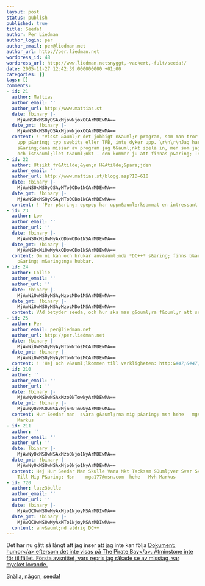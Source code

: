 ```yaml
---
layout: post
status: publish
published: true
title: Seeda!
author: Per Liedman
author_login: per
author_email: per@liedman.net
author_url: http://per.liedman.net
wordpress_id: 48
wordpress_url: http://www.liedman.netsnyggt,-vackert,-fult/seeda!/
date: 2005-11-27 12:42:39.000000000 +01:00
categories: []
tags: []
comments:
- id: 21
  author: Mattias
  author_email: ''
  author_url: http://www.mattias.st
  date: !binary |-
    MjAwNS0xMS0yOSAxMjowNjoxOCArMDEwMA==
  date_gmt: !binary |-
    MjAwNS0xMS0yOSAxMjowNjoxOCArMDEwMA==
  content: ! "Visst &auml;r det jobbigt n&auml;r program, som man tror skall komma
    upp p&aring; typ swebits eller TPB, inte dyker upp. \r\n\r\nJag har gjort ngr
    s&aring;dana missar av program jag t&auml;nkt spela in, men som jag inte orkat
    och ist&auml;llet t&auml;nkt - den kommer ju att finnas p&aring; TPB."
- id: 22
  author: Utsikt fr&Atilde;&yen;n H&Atilde;&para;jden
  author_email: ''
  author_url: http://www.mattias.st/blogg.asp?ID=610
  date: !binary |-
    MjAwNS0xMS0yOSAyMTo0ODo1NCArMDEwMA==
  date_gmt: !binary |-
    MjAwNS0xMS0yOSAyMTo0ODo1NCArMDEwMA==
  content: ! 'Per p&aring; epepep har uppm&auml;rksammat en intressant grej:'
- id: 23
  author: Low
  author_email: ''
  author_url: ''
  date: !binary |-
    MjAwNS0xMi0wMyAxODowODo1NSArMDEwMA==
  date_gmt: !binary |-
    MjAwNS0xMi0wMyAxODowODo1NSArMDEwMA==
  content: Om ni kan och brukar anv&auml;nda *DC++* s&aring; finns b&aring;da avsnitten
    p&aring; m&aring;nga hubbar.
- id: 24
  author: Lollie
  author_email: ''
  author_url: ''
  date: !binary |-
    MjAwNi0wMS0yMSAyMzozMDo1MSArMDEwMA==
  date_gmt: !binary |-
    MjAwNi0wMS0yMSAyMzozMDo1MSArMDEwMA==
  content: VAd betyder seeda, och hur ska man g&ouml;ra f&ouml;r att seeda?
- id: 25
  author: Per
  author_email: per@liedman.net
  author_url: http://per.liedman.net
  date: !binary |-
    MjAwNi0wMS0yMyAyMTowNTozMCArMDEwMA==
  date_gmt: !binary |-
    MjAwNi0wMS0yMyAyMTowNTozMCArMDEwMA==
  content: ! 'Hej och v&auml;lkommen till verkligheten: http:&#47;&#47;www.vladd44.com&#47;torrent&#47;terms.php'
- id: 210
  author: ''
  author_email: ''
  author_url: ''
  date: !binary |-
    MjAwNy0xMS0wNSAxMzo0NTowNyArMDEwMA==
  date_gmt: !binary |-
    MjAwNy0xMS0wNSAxMjo0NTowNyArMDEwMA==
  content: Hur Seedar man  svara g&auml;rna mig p&aring; msn hehe   mgs177@msn.com        mvh
    Markus
- id: 211
  author: ''
  author_email: ''
  author_url: ''
  date: !binary |-
    MjAwNy0xMS0wNSAxMzo0Njo1NyArMDEwMA==
  date_gmt: !binary |-
    MjAwNy0xMS0wNSAxMjo0Njo1NyArMDEwMA==
  content: Hej Hur Seedar Man Skulle Vara Mkt Tacksam &Ouml;ver Svar Svara G&auml;rna
    Till Mig P&aring; Msn    mga177@msn.com  hehe   Mvh Markus
- id: 720
  author: luzz3bulle
  author_email: ''
  author_url: ''
  date: !binary |-
    MjAwOC0wNS0wMyAxMjo1NjoyMSArMDIwMA==
  date_gmt: !binary |-
    MjAwOC0wNS0wMyAxMTo1NjoyMSArMDIwMA==
  content: anv&auml;nd aldrig DC++
---
```

Det har nu g&aring;tt s&aring; l&aring;ngt att jag inser att jag inte kan f&ouml;lja <a href="http:&#47;&#47;svt.se&#47;svt&#47;jsp&#47;Crosslink.jsp?d=39760&lid=Dokument_Humor">Dokument: humor<&#47;a> eftersom det inte visas p&aring; <a href="http:&#47;&#47;thepiratebay.org&#47;">The Pirate Bay<&#47;a>. &Aring;tminstone inte f&ouml;r tillf&auml;llet. F&ouml;rsta avsnittet, vars repris jag r&aring;kade se av misstag, var mycket lovande.

Sn&auml;lla, n&aring;gon, seeda!
